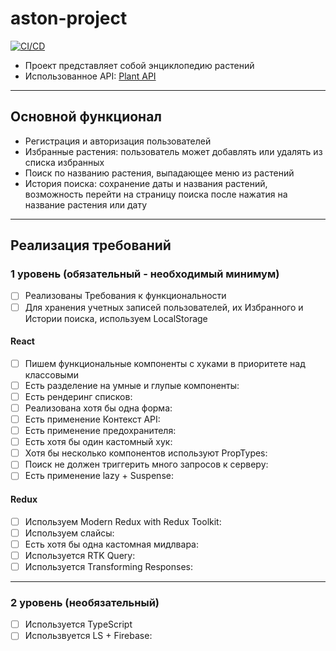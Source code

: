 # aston-project

[![CI/CD](https://github.com/AnastasiaSkye/aston-project/actions/workflows/ci-cd.yml/badge.svg)](https://github.com/AnastasiaSkye/aston-project/actions/workflows/ci-cd.yml)


- Проект представляет собой энциклопедию растений
- Использованное API: [Plant API](https://perenual.com/docs/api)

---

## Основной функционал

- Регистрация и авторизация пользователей
- Избранные растения: пользователь может добавлять или удалять из списка избранных
- Поиск по названию растения, выпадающее меню из растений
- История поиска: сохранение даты и названия растений, возможность перейти на страницу поиска после нажатия на название растения или дату

---

## Реализация требований

### 1 уровень (обязательный - необходимый минимум)

- [ ] Реализованы Требования к функциональности
- [ ] Для хранения учетных записей пользователей, их Избранного и Истории поиска, используем LocalStorage

#### React

- [ ] Пишем функциональные компоненты c хуками в приоритете над классовыми
- [ ] Есть разделение на умные и глупые компоненты:
- [ ] Есть рендеринг списков:
- [ ] Реализована хотя бы одна форма:
- [ ] Есть применение Контекст API: 
- [ ] Есть применение предохранителя: 
- [ ] Есть хотя бы один кастомный хук: 
- [ ] Хотя бы несколько компонентов используют PropTypes: 
- [ ] Поиск не должен триггерить много запросов к серверу:
- [ ] Есть применение lazy + Suspense: 

#### Redux

- [ ] Используем Modern Redux with Redux Toolkit: 
- [ ] Используем слайсы: 
- [ ] Есть хотя бы одна кастомная мидлвара: 
- [ ] Используется RTK Query: 
- [ ] Используется Transforming Responses: 

---

### 2 уровень (необязательный)

- [ ] Используется TypeScript
- [ ] Использвуется LS + Firebase: 
